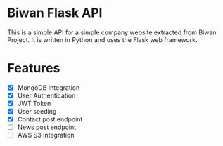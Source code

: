 # Biwan Flask API
This is a simple API for a simple company website extracted from Biwan Project. It is written in Python and uses the Flask web framework.

# Features
- [x] MongoDB Integration
- [x] User Authentication
- [x] JWT Token
- [x] User seeding
- [x] Contact post endpoint
- [ ] News post endpoint
- [ ] AWS S3 Integration